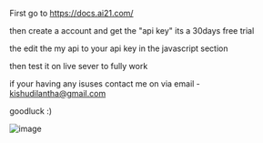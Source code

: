 First go to https://docs.ai21.com/ 

then create a account and get the "api key" its a  30days free trial

the edit the my api to your api key in the javascript section 

then test it on live sever to fully work 


if your having any isuses contact me on via email - kishudilantha@gmail.com

goodluck :)


![image](https://github.com/user-attachments/assets/31496cbf-4cdc-412e-83f9-e6278e7ba8ae)
